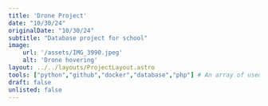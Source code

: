 ```yaml
---
title: 'Drone Project'
date: "10/30/24"
originalDate: "10/30/24"
subtitle: "Database project for school"
image:
    url: '/assets/IMG_3990.jpeg'
    alt: 'Drone hovering'
layout: ../../layouts/ProjectLayout.astro
tools: ["python","github","docker","database","php"] # An array of used languages and coding tools
draft: false
unlisted: false
---
```

